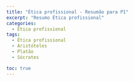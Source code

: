 ```yaml
---
title: "Ética profissional - Resumão para P1"
excerpt: "Resumo Ética profissional"
categories:
  - Ética profissional
tags:
  - Ética profissional
  - Aristóteles
  - Platão
  - Sócrates

toc: true
---
```


